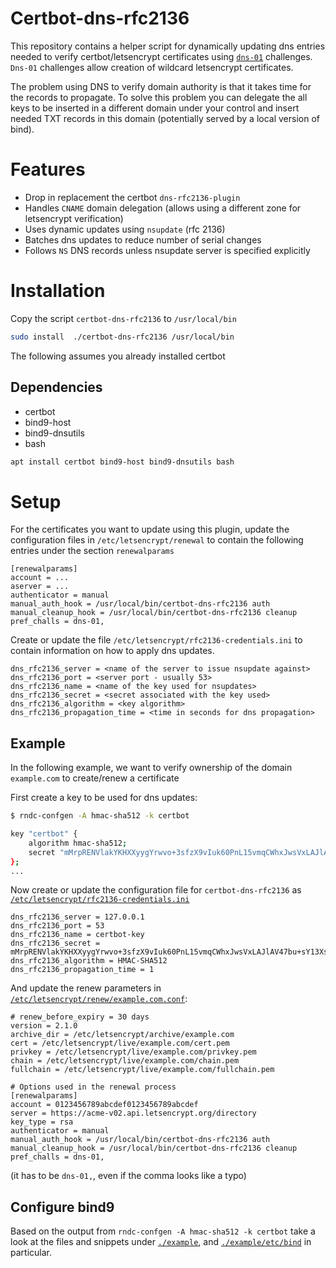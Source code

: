 # Certbot-dns-rfc2136
This repository contains a helper script for dynamically updating
dns entries needed to verify certbot/letsencrypt certificates using [`dns-01`](https://letsencrypt.org/docs/challenge-types/#dns-01-challenge) challenges.
`Dns-01` challenges allow creation of wildcard letsencrypt certificates.

The problem using DNS to verify domain authority is that it takes time
for the records to propagate. To solve this problem you can delegate
the all keys to be inserted in a different domain under your control
and insert needed TXT records in this domain (potentially served by a
local version of bind).

# Features
* Drop in replacement the certbot `dns-rfc2136-plugin`
* Handles `CNAME` domain delegation (allows using a different zone for letsencrypt verification)
* Uses dynamic updates using `nsupdate` (rfc 2136)
* Batches dns updates to reduce number of serial changes
* Follows `NS` DNS records unless nsupdate server is specified explicitly

# Installation
Copy the script `certbot-dns-rfc2136` to `/usr/local/bin`

```bash
sudo install  ./certbot-dns-rfc2136 /usr/local/bin
```

The following assumes you already installed certbot
## Dependencies
* certbot
* bind9-host
* bind9-dnsutils
* bash

```bash
apt install certbot bind9-host bind9-dnsutils bash
```

# Setup
For the certificates you want to update using this plugin, update
the configuration files in `/etc/letsencrypt/renewal` to contain the
following entries under the section `renewalparams`

```inifile
[renewalparams]
account = ...
aserver = ...
authenticator = manual
manual_auth_hook = /usr/local/bin/certbot-dns-rfc2136 auth
manual_cleanup_hook = /usr/local/bin/certbot-dns-rfc2136 cleanup
pref_challs = dns-01,
```

Create or update the file `/etc/letsencrypt/rfc2136-credentials.ini`
to contain information on how to apply dns updates.

```inifile
dns_rfc2136_server = <name of the server to issue nsupdate against>
dns_rfc2136_port = <server port - usually 53>
dns_rfc2136_name = <name of the key used for nsupdates>
dns_rfc2136_secret = <secret associated with the key used>
dns_rfc2136_algorithm = <key algorithm>
dns_rfc2136_propagation_time = <time in seconds for dns propagation>
```

## Example
In the following example, we want to verify ownership of the domain `example.com` to create/renew a certificate

First create a key to be used for dns updates:

```bash
$ rndc-confgen -A hmac-sha512 -k certbot

key "certbot" {
	algorithm hmac-sha512;
	secret "mMrpRENVlakYKHXXyygYrwvo+3sfzX9vIuk60PnL15vmqCWhxJwsVxLAJlAV47bu+sY13Xs7BuLoKVwcILzbCA==";
};
...

```

Now create or update the configuration file for `certbot-dns-rfc2136` as [`/etc/letsencrypt/rfc2136-credentials.ini`](https://github.com/andersfugmann/certbot-dns-rfc2136/blob/main/example/etc/letsencrypt/rfc2136-credentials.ini)

```inifile
dns_rfc2136_server = 127.0.0.1
dns_rfc2136_port = 53
dns_rfc2136_name = certbot-key
dns_rfc2136_secret = mMrpRENVlakYKHXXyygYrwvo+3sfzX9vIuk60PnL15vmqCWhxJwsVxLAJlAV47bu+sY13Xs7BuLoKVwcILzbCA==
dns_rfc2136_algorithm = HMAC-SHA512
dns_rfc2136_propagation_time = 1
```

And update the renew parameters in [`/etc/letsencrypt/renew/example.com.conf`](https://github.com/andersfugmann/certbot-dns-rfc2136/blob/main/example/etc/letsencrypt/renew/example.com.conf):

```inifile
# renew_before_expiry = 30 days
version = 2.1.0
archive_dir = /etc/letsencrypt/archive/example.com
cert = /etc/letsencrypt/live/example.com/cert.pem
privkey = /etc/letsencrypt/live/example.com/privkey.pem
chain = /etc/letsencrypt/live/example.com/chain.pem
fullchain = /etc/letsencrypt/live/example.com/fullchain.pem

# Options used in the renewal process
[renewalparams]
account = 0123456789abcdef0123456789abcdef
server = https://acme-v02.api.letsencrypt.org/directory
key_type = rsa
authenticator = manual
manual_auth_hook = /usr/local/bin/certbot-dns-rfc2136 auth
manual_cleanup_hook = /usr/local/bin/certbot-dns-rfc2136 cleanup
pref_challs = dns-01,
```
(it has to be `dns-01,`, even if the comma looks like a typo)

## Configure bind9
Based on the output from `rndc-confgen -A hmac-sha512 -k certbot` take
a look at the files and snippets under
[`./example`](https://github.com/andersfugmann/certbot-dns-rfc2136/blob/main/example),
and
[`./example/etc/bind`](https://github.com/andersfugmann/certbot-dns-rfc2136/blob/main/example/etc/bind)
in particular.

